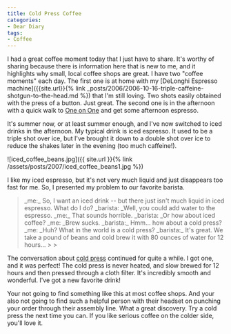 ```yaml
---
title: Cold Press Coffee
categories:
- Dear Diary
tags:
- Coffee
---
```


I had a great coffee moment today that I just have to share. It's worthy of sharing because there is information here that is new to me, and it highlights why small, local coffee shops are great.
I have two "coffee moments" each day. The first one is at home with my [DeLonghi Espresso machine]({{site.url}}{% link _posts/2006/2006-10-16-triple-caffeine-shotgun-to-the-head.md %}) that I'm still loving. Two shots easily obtained with the press of a button. Just great. The second one is in the afternoon with a quick walk to [One on One](http://www.oneononebike.com/) and get some afternoon espresso.

It's summer now, or at least summer enough, and I've now switched to iced drinks in the afternoon. My typical drink is iced espresso. It used to be a triple shot over ice, but I've brought it down to a double shot over ice to reduce the shakes later in the evening (too much caffeine!).

![iced_coffee_beans.jpg]({{ site.url }}{% link /assets/posts/2007/iced_coffee_beans1.jpg %})

<!-- more -->I like my iced espresso, but it's not very much liquid and just disappears too fast for me. So, I presented my problem to our favorite barista.

<blockquote>_me:_ So, I want an iced drink -- but there just isn't much liquid in iced espresso. What do I do?
_barista: _Well, you could add water to the espresso.
_me:_ That sounds horrible.
_barista: _Or how about iced coffee?
_me: _Brew sucks.
_barista:_ Hmm... how about a cold press?
_me: _Huh? What in the world is a cold press?
_barista:_ It's great. We take a pound of beans and cold brew it with 80 ounces of water for 12 hours...
> 
> </blockquote>

The conversation about [cold press](http://answers.yahoo.com/question/index?qid=20070522081621AAl3pyq) continued for quite a while. I got one, and it was perfect! The cold press is never heated, and slow brewed for 12 hours and then pressed through a cloth filter. It's incredibly smooth and wonderful. I've got a new favorite drink!

Your not going to find something like this at most coffee shops. And your also not going to find such a helpful person with their headset on punching your order through their assembly line. What a great discovery. Try a cold press the next time you can. If you like serious coffee on the colder side, you'll love it.
